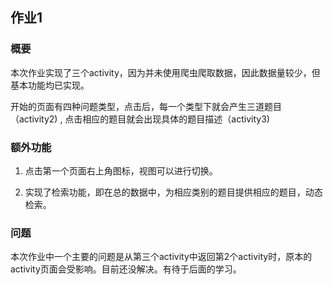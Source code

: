 ## 作业1

### 概要

本次作业实现了三个activity，因为并未使用爬虫爬取数据，因此数据量较少，但基本功能均已实现。

开始的页面有四种问题类型，点击后，每一个类型下就会产生三道题目（activity2) , 点击相应的题目就会出现具体的题目描述（activity3)

### 额外功能

1. 点击第一个页面右上角图标，视图可以进行切换。

2. 实现了检索功能，即在总的数据中，为相应类别的题目提供相应的题目，动态检索。

     

### 问题

本次作业中一个主要的问题是从第三个activity中返回第2个activity时，原本的activity页面会受影响。目前还没解决。有待于后面的学习。
